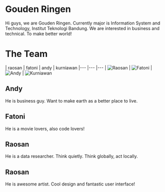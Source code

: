 Gouden Ringen
================

Hi guys, we are Gouden Ringen. 
Currently major is Information System and Technology, Institut Teknologi Bandung.
We are interested in business and technical. To make better world!

The Team
===========================

| raosan | fatoni | andy | kurniawan
|--- |--- |--- 
| ![Raosan](http://jarkomania.com/aset/img/raosan-fikri-lillahi.png) | ![Fatoni](http://jarkomania.com/aset/img/fatoni.jpg) | ![Andy](http://jarkomania.com/aset/img/andy-primawan.png) | ![Kurniawan](http://jarkomania.com/aset/img/kurniawan.png)  

Andy
----------

He is business guy. Want to make earth as a better place to live.

Fatoni
---------

He is a movie lovers, also code lovers!

Raosan
--------

He is a data researcher. Think quietly. Think globally, act locally.

Raosan
--------

He is awesome artist. Cool design and fantastic user interface!
